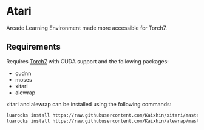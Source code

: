 Atari
=====

Arcade Learning Environment made more accessible for Torch7.

Requirements
------------

Requires [Torch7](http://torch.ch/) with CUDA support and the following packages:

- cudnn
- moses
- xitari
- alewrap

xitari and alewrap can be installed using the following commands:

```sh
luarocks install https://raw.githubusercontent.com/Kaixhin/xitari/master/xitari-0-0.rockspec
luarocks install https://raw.githubusercontent.com/Kaixhin/alewrap/master/alewrap-0-0.rockspec
```
